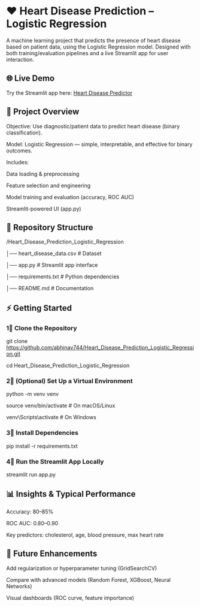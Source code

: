 # ❤️ Heart Disease Prediction – Logistic Regression

A machine learning project that predicts the presence of heart disease based on patient data, using the Logistic Regression model. Designed with both training/evaluation pipelines and a live Streamlit app for user interaction.

## 🌐 Live Demo

Try the Streamlit app here: [Heart Disease Predictor](https://heart-disease-7m2oe79xb4mjgzx6qvbqlu.streamlit.app/)

## 📌 Project Overview

Objective: Use diagnostic/patient data to predict heart disease (binary classification).

Model: Logistic Regression — simple, interpretable, and effective for binary outcomes.

Includes:

Data loading & preprocessing

Feature selection and engineering

Model training and evaluation (accuracy, ROC AUC)

Streamlit-powered UI (app.py)

## 📂 Repository Structure

/Heart_Disease_Prediction_Logistic_Regression

│── heart_disease_data.csv     # Dataset

│── app.py                     # Streamlit app interface

│── requirements.txt           # Python dependencies

│── README.md                  # Documentation

## ⚡ Getting Started

### 1⃣ Clone the Repository

git clone https://github.com/abhinav744/Heart_Disease_Prediction_Logistic_Regression.git

cd Heart_Disease_Prediction_Logistic_Regression

### 2⃣ (Optional) Set Up a Virtual Environment

python -m venv venv

source venv/bin/activate       # On macOS/Linux

venv\Scripts\activate          # On Windows

### 3⃣ Install Dependencies

pip install -r requirements.txt

### 4⃣ Run the Streamlit App Locally

streamlit run app.py

## 📊 Insights & Typical Performance

Accuracy: 80–85%

ROC AUC: 0.80–0.90

Key predictors: cholesterol, age, blood pressure, max heart rate

## 🚀 Future Enhancements

Add regularization or hyperparameter tuning (GridSearchCV)

Compare with advanced models (Random Forest, XGBoost, Neural Networks)

Visual dashboards (ROC curve, feature importance)
